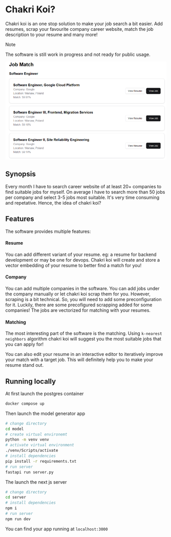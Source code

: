# Chakri Koi?
Chakri koi is an one stop solution to make your job search a bit easier. Add resumes, scrap your favourite company career website, match the job description to your resume and many more!

> [!NOTE]
> The software is still work in progress and not ready for public usage.

![](assets/screenshot-job-match.png)
## Synopsis
Every month I have to search career website of at least 20+ companies to find suitable jobs for myself. On average I have to search more than 50 jobs per company and select 3-5 jobs most suitable. It's very time consuming and repetative. Hence, the idea of chakri koi?

## Features

The software provides multiple features:
#### Resume
You can add different variant of your resume. eg: a resume for backend development or may be one for devops. Chakri koi will create and store a vector embedding of your resume to better find a match for you!

#### Company 
You can add multiple companies in the software. You can add jobs under the company manually or let chakri koi scrap them for you. However, scraping is a bit technical. So, you will need to add some preconfiguration for it. Luckily, there are some precofigured scrapping added for some companies! The jobs are vectorized for matching with your resumes.

#### Matching
The most interesting part of the software is the matching. Using `k-nearest neighbors` algorithm chakri koi will suggest you the most suitable jobs that you can apply for! 

You can also edit your resume in an interactive editor to iteratively improve your match with a target job. This will definitely help you to make your resume stand out. 

## Running locally

At first launch the postgres container
```bash
docker compose up
```
Then launch the model generator app
```bash
# change directory
cd model
# create virtual environemt
python -m venv venv
# activate virtual environment
./venv/Scripts/activate
# install dependencies
pip install -r requirements.txt
# run server
fastapi run server.py
```

The launch the next js server
```bash
# change directory
cd server
# install dependencies
npm i
# run server
npm run dev
```

You can find your app running at `localhost:3000`